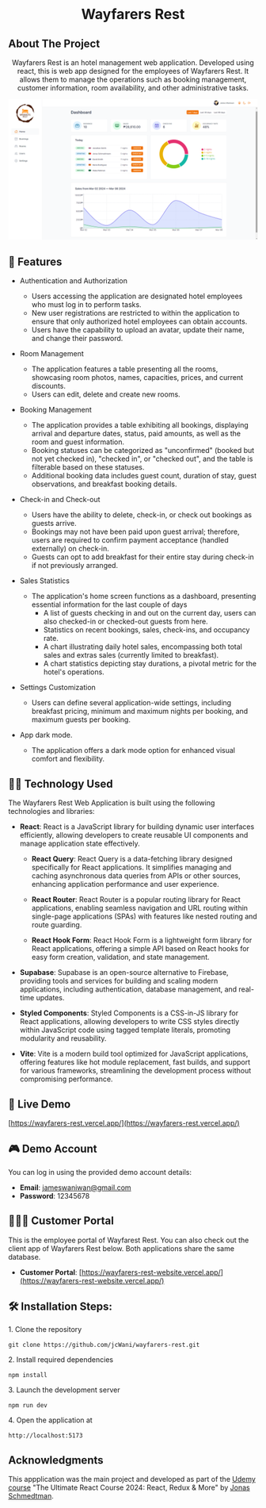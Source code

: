 <!-- PROJECT LOGO -->
<br />
<h1 align="center">Wayfarers Rest</h1>

<!-- ABOUT THE PROJECT -->

## About The Project

<p align="center">
Wayfarers Rest is an hotel management web application. Developed using react, this is web app designed for the employees of Wayfarers Rest. It allows them to manage the operations such as booking management, customer information, room availability, and other administrative tasks.
</p>

![Screenshot](./public/wayfarers-rest-home.png)

<!-- APPLICATION'S FEATURES -->

## 📝 Features

- Authentication and Authorization

  - Users accessing the application are designated hotel employees who must log in to perform tasks.
  - New user registrations are restricted to within the application to ensure that only authorized hotel employees can obtain accounts.
  - Users have the capability to upload an avatar, update their name, and change their password.

- Room Management

  - The application features a table presenting all the rooms, showcasing room photos, names, capacities, prices, and current discounts.
  - Users can edit, delete and create new rooms.

- Booking Management

  - The application provides a table exhibiting all bookings, displaying arrival and departure dates, status, paid amounts, as well as the room and guest information.
  - Booking statuses can be categorized as "unconfirmed" (booked but not yet checked in), "checked in", or "checked out", and the table is filterable based on these statuses.
  - Additional booking data includes guest count, duration of stay, guest observations, and breakfast booking details.

- Check-in and Check-out

  - Users have the ability to delete, check-in, or check out bookings as guests arrive.
  - Bookings may not have been paid upon guest arrival; therefore, users are required to confirm payment acceptance (handled externally) on check-in.
  - Guests can opt to add breakfast for their entire stay during check-in if not previously arranged.

- Sales Statistics

  - The application's home screen functions as a dashboard, presenting essential information for the last couple of days
    - A list of guests checking in and out on the current day, users can also checked-in or checked-out guests from here.
    - Statistics on recent bookings, sales, check-ins, and occupancy rate.
    - A chart illustrating daily hotel sales, encompassing both total sales and extras sales (currently limited to breakfast).
    - A chart statistics depicting stay durations, a pivotal metric for the hotel's operations.

- Settings Customization

  - Users can define several application-wide settings, including breakfast pricing, minimum and maximum nights per booking, and maximum guests per booking.

- App dark mode.

  - The application offers a dark mode option for enhanced visual comfort and flexibility.

<!-- TECHNOLOGY USED -->

## 👨‍💻 Technology Used

The Wayfarers Rest Web Application is built using the following technologies and libraries:

- **React**: React is a JavaScript library for building dynamic user interfaces efficiently, allowing developers to create reusable UI components and manage application state effectively.

  - **React Query**: React Query is a data-fetching library designed specifically for React applications. It simplifies managing and caching asynchronous data queries from APIs or other sources, enhancing application performance and user experience.

  - **React Router**: React Router is a popular routing library for React applications, enabling seamless navigation and URL routing within single-page applications (SPAs) with features like nested routing and route guarding.

  - **React Hook Form**: React Hook Form is a lightweight form library for React applications, offering a simple API based on React hooks for easy form creation, validation, and state management.

- **Supabase**: Supabase is an open-source alternative to Firebase, providing tools and services for building and scaling modern applications, including authentication, database management, and real-time updates.

- **Styled Components**: Styled Components is a CSS-in-JS library for React applications, allowing developers to write CSS styles directly within JavaScript code using tagged template literals, promoting modularity and reusability.

- **Vite**: Vite is a modern build tool optimized for JavaScript applications, offering features like hot module replacement, fast builds, and support for various frameworks, streamlining the development process without compromising performance.

<!-- LIVE DEMO -->

## 🚀 Live Demo

[https://wayfarers-rest.vercel.app/](https://wayfarers-rest.vercel.app/)

## 🎮 Demo Account

You can log in using the provided demo account details:

- **Email**: jameswaniwan@gmail.com
- **Password**: 12345678

<!-- CLIENT -->

## 🙍🏻‍♂️ Customer Portal

This is the employee portal of Wayfarest Rest. You can also check out the client app of Wayfarers Rest below. Both applications share the same database.

- **Customer Portal**: [https://wayfarers-rest-website.vercel.app/](https://wayfarers-rest-website.vercel.app/)

## 🛠 Installation Steps:

<p>1. Clone the repository</p>

```
git clone https://github.com/jcWani/wayfarers-rest.git
```

<p>2. Install required dependencies </p>

```
npm install
```

<p>3. Launch the development server</p>

```
npm run dev
```

<p>4. Open the application at</p>

```
http://localhost:5173
```

<!-- ACKNOWLEDGEMENTS -->

## Acknowledgments

This appplication was the main project and developed as part of the [Udemy course](https://www.udemy.com/course/the-ultimate-react-course) "The Ultimate React Course 2024: React, Redux & More" by [Jonas Schmedtman](https://twitter.com/jonasschmedtman).
